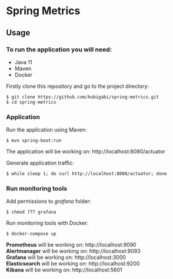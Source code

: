 # Spring Metrics

## Usage
### To run the application you will need:
- Java 11
- Maven
- Docker

Firstly clone this repository and go to the project directory:
```shell
$ git clone https://github.com/hubigabi/spring-metrics.git
$ cd spring-metrics
```

### Application
Run the application using Maven:
```shell
$ mvn spring-boot:run
```
The application will be working on: http://localhost:8080/actuator  

Generate application traffic:
```shell
$ while sleep 1; do curl http://localhost:8080/actuator; done
```

### Run monitoring tools
Add permissions to *grafana* folder:
```shell
$ chmod 777 grafana
```

Run monitoring tools with Docker:
```shell
$ docker-compose up
```
**Prometheus** will be working on: http://localhost:9090  
**Alertmanager** will be working on: http://localhost:9093  
**Grafana** will be working on: http://localhost:3000  
**Elasticsearch** will be working on: http://localhost:9200  
**Kibana** will be working on: http://localhost:5601  
